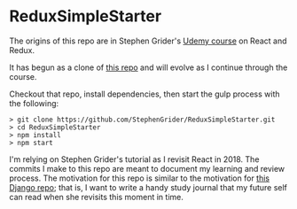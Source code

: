 # ReduxSimpleStarter
The origins of this repo are in Stephen Grider's [Udemy course](https://www.udemy.com/react-redux/) on React and Redux.

It has begun as a clone of [this repo](https://github.com/StephenGrider/ReduxSimpleStarter) and will evolve as I continue through the course.

Checkout that repo, install dependencies, then start the gulp process with the following:

```
> git clone https://github.com/StephenGrider/ReduxSimpleStarter.git
> cd ReduxSimpleStarter
> npm install
> npm start
```

I'm relying on Stephen Grider's tutorial as I revisit React in 2018. The commits I make to this repo are meant to document my learning and review process. The motivation for this repo is similar to the motivation for [this Django repo](https://github.com/eirinikos/django-tutorial-mysite); that is, I want to write a handy study journal that my future self can read when she revisits this moment in time.
